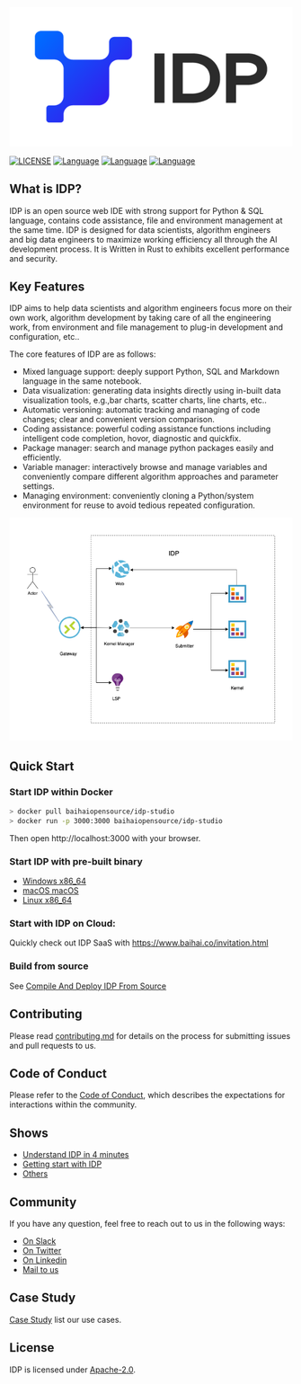 ![](docs/logo_new.png)

[![LICENSE](https://img.shields.io/badge/licence-Apache%202.0-brightgreen)](https://github.com/BaihaiAI/IDP/blob/main/LICENSE)
[![Language](https://img.shields.io/badge/language-Rust-brightgreen)](https://www.rust-lang.org/)
[![Language](https://img.shields.io/badge/language-javascript-brightgreen)](https://www.javascript.com/)
[![Language](https://img.shields.io/badge/language-Python-brightgreen)](https://www.python.org/)


## What is IDP?

IDP is an open source web IDE with strong support for Python & SQL language, contains code assistance, file and environment management at the same time.
IDP is designed for data scientists, algorithm engineers and big data engineers to maximize working efficiency all through the AI development process.
It is Written in Rust to exhibits excellent performance and security. 

## Key Features
IDP aims to help data scientists and algorithm engineers focus more on their own work,  algorithm development by taking care of all the engineering work, from environment and file management to plug-in development and configuration, etc..

The core features of IDP are as follows:
* Mixed language support: deeply support Python, SQL and Markdown language in the same notebook.
* Data visualization: generating data insights directly using in-built data visualization tools, e.g.,bar charts, scatter charts, line charts, etc..
* Automatic versioning: automatic tracking and managing of code changes; clear and convenient version comparison. 
* Coding assistance: powerful coding assistance functions including intelligent code completion, hovor, diagnostic and quickfix.
* Package manager: search and manage python packages easily and efficiently.
* Variable manager: interactively browse and manage variables and conveniently compare different algorithm approaches and parameter settings.
* Managing environment: conveniently cloning a Python/system environment for reuse to avoid tedious repeated configuration.


![](docs/open.png)

## Quick Start

### Start IDP within Docker
``` bash
> docker pull baihaiopensource/idp-studio
> docker run -p 3000:3000 baihaiopensource/idp-studio
```
Then open http://localhost:3000 with your browser.

### Start IDP with pre-built binary

- [Windows x86_64](http://baihai.cn-bj.ufileos.com/package/idp-studio-v1.0.0-win-x64.tar.gz)
- [macOS macOS](http://baihai.cn-bj.ufileos.com/package/idp-studio-v1.0.0-darwin-arm64.tar.gz)
- [Linux x86_64](http://baihai.cn-bj.ufileos.com/package/idp-studio-v1.0.0-linux-x64.tar.gz)

### Start with IDP on Cloud:
Quickly check out IDP SaaS with <https://www.baihai.co/invitation.html>

### Build from source
See [Compile And Deploy IDP From Source](/docs/compile-deploy-from-source.md)


## Contributing
Please read [contributing.md](/docs/contributing.md) for details on the process for submitting issues and pull requests to us.

## Code of Conduct
Please refer to the [Code of Conduct](/docs/code-of-conduct.md), which describes the expectations for interactions within the community.


## Shows
- [Understand IDP in 4 minutes](https://www.bilibili.com/video/BV1Ja411o7to/?spm_id_from=333.337.search-card.all.click)
- [Getting start with IDP](https://www.bilibili.com/video/BV1Qa411f7as/?spm_id_from=333.337.search-card.all.click)
- [Others](https://space.bilibili.com/1227589642)

## Community
If you have any question, feel free to reach out to us in the following ways:
 - [On Slack](https://join.slack.com/t/idp-tjo1834/shared_invite/zt-1kee8cd8x-iNZ0rvwClRfx7sLgmmKKyg)
 - [On Twitter](https://twitter.com/baihaiAI)
 - [On Linkedin](https://www.linkedin.com/company/80179567/admin/)
 - [Mail to us](https://baihai.co/contactus.html)


## Case Study
[Case Study](https://www.baihai.co/case.html) list our use cases.

## License
IDP is licensed under [Apache-2.0](LICENSE).
